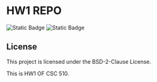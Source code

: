 # HW1 REPO 
![Static Badge](https://img.shields.io/badge/language-python-blue) 
![Static Badge](https://img.shields.io/badge/bsd-2-clause)
## License

This project is licensed under the BSD-2-Clause License. 


This is HW1 OF CSC 510.
